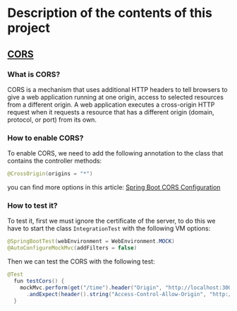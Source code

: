 # Description of the contents of this project

## [CORS](https://developer.mozilla.org/es/docs/Web/HTTP/CORS)

### What is CORS?

CORS is a mechanism that uses additional HTTP headers to tell browsers to give a web application running at one origin, access to selected resources from a different origin. A web application executes a cross-origin HTTP request when it requests a resource that has a different origin (domain, protocol, or port) from its own.

### How to enable CORS?

To enable CORS, we need to add the following annotation to the class that contains the controller methods:

```java
@CrossOrigin(origins = "*")
```   

you can find more options in this article: [Spring Boot CORS Configuration](https://reflectoring.io/spring-cors/)

### How to test it?

To test it, first we must ignore the certificate of the server, to do this we have to start the class `IntegrationTest` with the following VM options:

```java
@SpringBootTest(webEnvironment = WebEnvironment.MOCK)
@AutoConfigureMockMvc(addFilters = false)
```

Then we can test the CORS with the following test:

```java
@Test
  fun testCors() {
    mockMvc.perform(get("/time").header("Origin", "http://localhost:3000"))
      .andExpect(header().string("Access-Control-Allow-Origin", "http://localhost:3000"))
  }
```